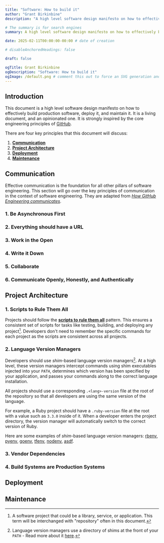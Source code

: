 ```yaml
---
title: "Software: How to build it"
author: "Grant Birkinbine"
description: "A high level software design manifesto on how to effectively build production software, deploy it, and maintain it."

# The summary is for search engines
summary: A high level software design manifesto on how to effectively build production software, deploy it, and maintain it.

date: 2025-02-11T00:00:00-00:00 # date of creation

# disableAnchoredHeadings: false

draft: false

ogTitle: Grant Birkinbine
ogDescription: "Software: How to build it"
ogImage: /default.png # comment this out to force an SVG generation and usage then you can run `script/images` to make the SVG become a PNG and use it here
---
```


## Introduction

This document is a high level software design manifesto on how to effectively build production software, deploy it, and maintain it. It is a living document, and an opinionated one. It is strongly inspired by the core engineering principles of [GitHub](https://github.blog/engineering/engineering-principles/).

There are four key principles that this document will discuss:

1. [**Communication**](#communication)
2. [**Project Architecture**]((#project-architecture))
3. [**Deployment**](#deployment)
4. [**Maintenance**](#maintenance)

## Communication

Effective communication is the foundation for all other pillars of software engineering. This section will go over the key principles of communication in the context of software engineering. They are adapted from [*How GitHub Engineering communicates*](https://github.com/github/how-engineering-communicates/blob/bf86e6b5e397e0122280b4881652248a10aebb80/quick-ref.md).

### 1. Be Asynchronous First

### 2. Everything should have a URL

### 3. Work in the Open

### 4. Write it Down

### 5. Collaborate

### 6. Communicate Openly, Honestly, and Authentically

## Project Architecture

### 1. Scripts to Rule Them All

Projects should follow the [**scripts to rule them all**](https://github.com/github/scripts-to-rule-them-all) pattern. This ensures a consistent set of scripts for tasks like testing, building, and deploying any project[^1]. Developers don't need to remember the specific commands for each project as the scripts are consistent across all projects.

### 2. Language Version Managers

Developers should use *shim*-based language version managers[^3]. At a high level, these version managers intercept commands using shim executables injected into your `PATH`, determines which version has been specified by your application, and passes your commands along to the correct language installation.

All projects should use a corresponding `.<lang>-version` file at the root of the repository so that all developers are using the same version of the language.

For example, a Ruby project should have a `.ruby-version` file at the root with a value such as `3.3.0` inside of it. When a developer enters the project directory, the version manager will automatically switch to the correct version of Ruby.

Here are some examples of *shim*-based language version managers: [rbenv](https://github.com/rbenv/rbenv), [pyenv](https://github.com/pyenv/pyenv), [goenv](https://github.com/go-nv/goenv), [tfenv](https://github.com/tfutils/tfenv), [nodenv](https://github.com/nodenv/nodenv), [asdf](https://asdf-vm.com/).

### 3. Vendor Dependencies

### 4. Build Systems are Production Systems

## Deployment

## Maintenance

[^1]: A software project that could be a library, service, or application. This term will be interchanged with "repository" often in this document.
[^2]: The *live* environment of an application or service. A production environment is where the final product is delviered to the end user. This could be a website, mobile app, api, etc.
[^3]: Language version managers use a directory of shims at the front of your `PATH` - Read more about it [here](https://github.com/nodenv/nodenv/blob/8948584145f2ce1853967337c91f2e09996aa1c3/README.md?plain=1#L64-L104).
